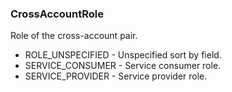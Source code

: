 ### CrossAccountRole
Role of the cross-account pair.

- ROLE_UNSPECIFIED - Unspecified sort by field.
- SERVICE_CONSUMER - Service consumer role.
- SERVICE_PROVIDER - Service provider role.
